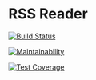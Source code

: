 # RSS Reader

[![Build Status](https://travis-ci.org/57Viktor57/project-lvl3-s330.svg?branch=master)](https://travis-ci.org/57Viktor57/project-lvl3-s330)

[![Maintainability](https://api.codeclimate.com/v1/badges/1580e5efd16699f89608/maintainability)](https://codeclimate.com/github/57Viktor57/project-lvl3-s330/maintainability)

[![Test Coverage](https://api.codeclimate.com/v1/badges/1580e5efd16699f89608/test_coverage)](https://codeclimate.com/github/57Viktor57/project-lvl3-s330/test_coverage)
